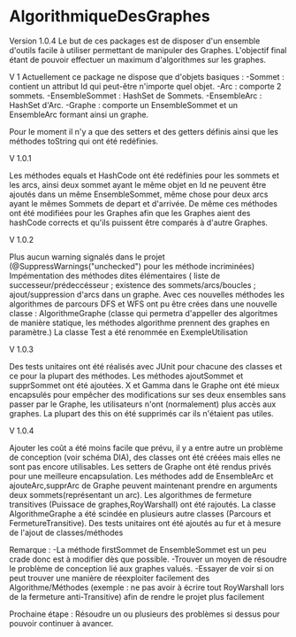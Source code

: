 # AlgorithmiqueDesGraphes
Version 1.0.4
Le but de ces packages est de disposer d'un ensemble d'outils facile à utiliser permettant de manipuler des Graphes.
L'objectif final étant de pouvoir effectuer un maximum  d'algorithmes sur les graphes.

V 1
Actuellement ce package ne dispose que d'objets basiques : 
-Sommet : contient un attribut Id qui peut-être n'importe quel objet.
-Arc : comporte 2 sommets.
-EnsembleSommet : HashSet de Sommets.
-EnsembleArc : HashSet d'Arc.
-Graphe : comporte un EnsembleSommet et un EnsembleArc formant ainsi un graphe.

Pour le moment il n'y a que des setters et des getters définis ainsi que les méthodes toString qui ont été redéfinies.

V 1.0.1

Les méthodes equals et HashCode ont été redéfinies pour les sommets et les arcs, ainsi deux sommet ayant le même objet en Id ne peuvent être ajoutés dans un même EnsembleSommet, même chose pour deux arcs ayant le mêmes Sommets de depart et d'arrivée.
De même ces méthodes ont été modifiées pour les Graphes afin que les Graphes aient des hashCode corrects et qu'ils puissent être comparés à d'autre Graphes.

V 1.0.2

Plus aucun warning signalés dans le projet (@SuppressWarnings("unchecked") pour les méthode incriminées)
Impémentation des méthodes dites élémentaires ( liste de successeur/prédeccésseur ; existence des sommets/arcs/boucles ; ajout/suppression d'arcs dans un graphe.
Avec ces nouvelles méthodes les algorithmes de parcours DFS et WFS ont pu être crées dans une nouvelle classe : AlgorithmeGraphe (classe qui permetra d'appeller des algoritmes de manière statique, les méthodes algorithme prennent des graphes en paramètre.)
La classe Test a été renommée en ExempleUtilisation

V 1.0.3

Des tests unitaires ont été réalisés avec JUnit pour chacune des classes et ce pour la plupart des méthodes.
Les méthodes ajoutSommet et supprSommet ont été ajoutées.
X et Gamma dans le Graphe ont été mieux encapsulés pour empêcher des modifications sur ses deux ensembles sans passer par le Graphe, les utilisateurs n'ont (normalement) plus accès aux graphes.
La plupart des this on été supprimés car ils n'étaient pas utiles.

V 1.0.4

Ajouter les coût a été moins facile que prévu, il y a entre autre un problème de conception (voir schéma DIA), des classes ont été créées mais elles ne sont pas encore utilisables.
Les setters de Graphe ont été rendus privés pour une meilleure encapsulation.
Les méthodes add de EnsembleArc et ajouteArc,supprArc de Graphe peuvent maintenant prendre en arguments deux sommets(représentant un arc).
Les algorithmes de fermeture transitives (Puissace de graphes,RoyWarshall) ont été rajoutés.
La classe AlgorithmeGraphe a été scindée en plusieurs autre classes (Parcours et FermetureTransitive).
Des tests unitaires ont été ajoutés au fur et à mesure de l'ajout de classes/méthodes

Remarque : 
-La méthode firstSommet de EnsembleSommet est un peu crade donc est à modifier dès que possible.
-Trouver un moyen de résoudre le problème de conception lié aux graphes valués.
-Essayer de voir si on peut trouver une manière de réexploiter facilement des Algorithme/Méthodes (exemple : ne pas avoir à écrire tout RoyWarshall lors de la fermeture anti-Transitive) afin de rendre le projet plus facilement 

Prochaine étape : 
Résoudre un ou plusieurs des problèmes si dessus pour pouvoir continuer à avancer.